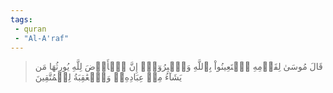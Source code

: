 ```yaml
---
tags: 
 - quran 
 - "Al-A'raf"
---
```


> قَالَ مُوسَىٰ لِقَوۡمِهِ ٱسۡتَعِينُواْ بِٱللَّهِ وَٱصۡبِرُوٓاْۖ إِنَّ ٱلۡأَرۡضَ لِلَّهِ يُورِثُهَا مَن يَشَآءُ مِنۡ عِبَادِهِۦۖ وَٱلۡعَٰقِبَةُ لِلۡمُتَّقِينَ
